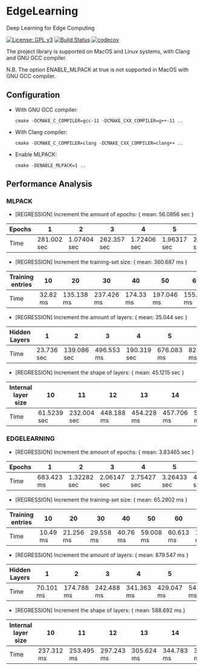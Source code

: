 # EdgeLearning
Deep Learning for Edge Computing

[![License: GPL v3](https://img.shields.io/badge/License-GPL%20v3-blue.svg)](https://www.gnu.org/licenses/gpl-3.0) 
[![Build Status](https://github.com/mircodemarchi/EdgeLearning/workflows/Continuous%20Integration/badge.svg)](https://github.com/mircodemarchi/EdgeLearning/actions)
[![codecov](https://codecov.io/gh/mircodemarchi/EdgeLearning/branch/main/graph/badge.svg)](https://codecov.io/gh/mircodemarchi/EdgeLearning)

The project library is supported on MacOS and Linux systems, with Clang and GNU GCC compiler. 

N.B. The option ENABLE_MLPACK at true is not supported in MacOS with GNU GCC compiler. 

## Configuration 

- With GNU GCC compiler: 
    ```
    cmake -DCMAKE_C_COMPILER=gcc-11 -DCMAKE_CXX_COMPILER=g++-11 ..
    ```
- With Clang compiler:
    ```
    cmake -DCMAKE_C_COMPILER=clang -DCMAKE_CXX_COMPILER=clang++ ..
    ```
- Enable MLPACK: 
    ```
    cmake -DENABLE_MLPACK=1 ..
    ```

## Performance Analysis

### MLPACK

- [REGRESSION] Increment the amount of epochs: { mean: 56.0856 sec }

| Epochs | 1 | 2 | 3 | 4 | 5 | 6 | 7 | 8 | 9 | 10 |
|--------|---|---|---|---|---|---|---|---|---|----|
| Time   | 281.002 sec | 1.07404 sec | 262.357 sec | 1.72406 sec | 1.96317 sec | 2.16733 sec | 2.37012 sec | 2.59695 sec | 2.80394 sec | 2.79867 sec |

- [REGRESSION] Increment the training-set size: { mean: 360.687 ms }

| Training entries | 10 | 20 | 30 | 40 | 50 | 60 | 70 | 80 | 90 | 100 |
|------------------|----|----|----|----|----|----|----|----|----|-----|
| Time   | 32.82 ms | 135.138 ms | 237.426 ms | 174.33 ms | 197.046 ms | 155.427 ms | 77.231 ms | 81.525 ms | 77.702 ms | 557.085 ms | 

- [REGRESSION] Increment the amount of layers: { mean: 35.044 sec }

| Hidden Layers | 1 | 2 | 3 | 4 | 5 | 6 | 7 | 8 | 9 | 10 | 11 | 12 | 13 | 14 | 15 | 16 | 17 | 18 | 19 | 20 |
|---------------|---|---|---|---|---|---|---|---|---|----|----|----|----|----|----|----|----|----|----|----|
| Time   | 23.736 sec | 139.086 sec | 496.553 ms | 190.319 sec | 676.083 ms | 824.294 ms | 1.28675 sec | 1.04484 sec | 94.458 sec | 1.37685 sec | 1.50873 sec | 1.65631 sec | 122.417 sec | 107.3 sec | 2.0276 sec | 2.57166 sec | 2.33122 sec | 2.43546 sec | 2.53883 sec | 2.79024 sec |

- [REGRESSION] Increment the shape of layers: { mean: 45.1215 sec }

| Internal layer size | 10 | 11 | 12 | 13 | 14 | 15 | 16 | 17 | 18 | 19 | 20 | 21 | 22 | 23 | 24 | 25 | 26 | 27 | 28 | 29 | 
|---------------------|----|----|----|----|----|----|----|----|----|----|----|----|----|----|----|----|----|----|----|----|
| Time   | 61.5239 sec | 232.004 sec | 448.188 ms | 454.228 ms  | 457.706 ms | 528.321 ms | 70.9858 sec | 224.465 sec | 489.811 ms | 77.5723 sec | 593.419 ms  | 585.065 ms  | 525.205 ms | 228.147 sec | 565.375 ms | 567.875 ms | 652.765 ms  | 583.536 ms  | 677.708 ms | 604.264 ms |


### EDGELEARNING

- [REGRESSION] Increment the amount of epochs: { mean: 3.83465 sec }

| Epochs | 1 | 2 | 3 | 4 | 5 | 6 | 7 | 8 | 9 | 10 |
|--------|---|---|---|---|---|---|---|---|---|----|
| Time   | 683.423 ms | 1.32282 sec | 2.06147 sec | 2.75427 sec | 3.26433 sec | 4.41129 sec | 4.66251 sec | 5.74412 sec | 6.60897 sec | 6.83326 sec |

- [REGRESSION] Increment the training-set size: { mean: 65.2902 ms }

| Training entries | 10 | 20 | 30 | 40 | 50 | 60 | 70 | 80 | 90 | 100 |
|------------------|----|----|----|----|----|----|----|----|----|-----|
| Time   | 10.49 ms | 21.256 ms | 29.558 ms | 40.76 ms | 59.008 ms | 60.613 ms | 71.152 ms | 83.192 ms | 108.185 ms | 118.731 ms | 

- [REGRESSION] Increment the amount of layers: { mean: 879.547 ms }

| Hidden Layers | 1 | 2 | 3 | 4 | 5 | 6 | 7 | 8 | 9 | 10 | 11 | 12 | 13 | 14 | 15 | 16 | 17 | 18 | 19 | 20 |
|---------------|---|---|---|---|---|---|---|---|---|----|----|----|----|----|----|----|----|----|----|----|
| Time   | 70.101 ms | 174.788 ms | 242.488 ms | 341.363 ms | 429.047 ms | 541.926 ms | 561.262 ms | 642.312 ms | 721.369 ms | 900.54 ms | 966.756 ms | 1.08307 sec | 1.10536 sec | 1.20248 sec | 1.24223 sec | 1.30271 sec | 1.42063 sec | 1.47547 sec | 1.54038 sec | 1.62665 sec |

- [REGRESSION] Increment the shape of layers: { mean: 588.692 ms }

| Internal layer size | 10 | 11 | 12 | 13 | 14 | 15 | 16 | 17 | 18 | 19 | 20 | 21 | 22 | 23 | 24 | 25 | 26 | 27 | 28 | 29 | 
|---------------|---|---|---|---|---|---|---|---|---|----|----|----|----|----|----|----|----|----|----|----|
| Time   | 237.312 ms | 253.495 ms | 297.243 ms | 305.624 ms | 344.783 ms | 373.822 ms | 410.996 ms | 422.439 ms | 485.472 ms | 489.93 ms | 542.076 ms | 564.976 ms | 629.215 ms | 643.841 ms | 771.383 ms | 788.164 ms | 1.3385 sec | 979.534 ms | 951.251 ms | 943.798 ms |
